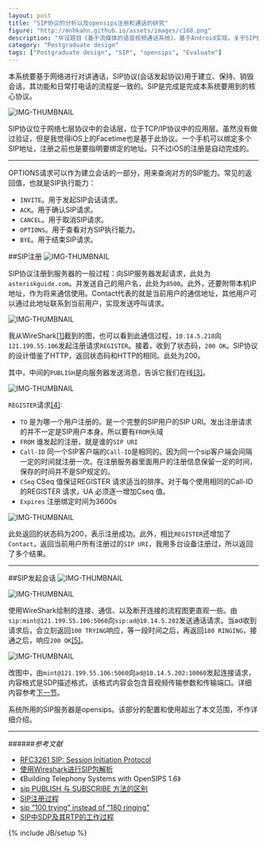 ```yaml
---
layout: post
title: "SIP协议的分析以及opensips注册和通话的研究"
figure: "http://mnhkahn.github.io/assets/images/c168.png"
description: "毕设题目《基于流媒体的语音视频通话系统》，基于Android实现。关于SIP协议的分析以及opensips注册和通话的研究。"
category: "Postgraduate design"
tags: ["Postgraduate design", "SIP", "opensips", "Evaluate"]
---
```


本系统要基于网络进行对讲通话，SIP协议(会话发起协议)用于建立、保持、销毁会话，其功能和日常打电话的流程是一致的。SIP是完成是完成本系统要用到的核心协议。

![IMG-THUMBNAIL](http://cyeam.qiniudn.com/sip_protocol.png)

SIP协议位于网络七层协议中的会话层，位于TCP/IP协议中的应用层。虽然没有做过验证，但是我觉得iOS上的Facetime也是基于此协议。一个手机可以绑定多个SIP地址，注册之前也是要指明要绑定的地址。只不过iOS的注册是自动完成的。

---

OPTIONS请求可以作为建立会话的一部分，用来查询对方的SIP能力。常见的返回值，也就是SIP执行能力：
+ `INVITE`。用于发起SIP会话请求。
+ `ACK`。用于确认SIP请求。
+ `CANCEL`。用于取消SIP请求。
+ `OPTIONS`。用于查看对方SIP执行能力。
+ `BYE`。用于结束SIP请求。

##SIP注册
![IMG-THUMBNAIL](http://cyeam.qiniudn.com/sip_thoery_register.png)

SIP协议注册到服务器的一般过程：向SIP服务器发起请求，此处为`asteriskguide.com`。并发送自己的用户名，此处为`8500`。此外，还要附带本机IP地址，作为将来通信使用。Contact代表的就是当前用户的通信地址，其他用户可以通过此地址联系到当前用户，实现发送呼叫请求。

![IMG-THUMBNAIL](http://cyeam.qiniudn.com/register_graph.png)

我从WireShark<a href="#anchor_1">[1]</a>截到的图，也可以看到此通信过程，`10.14.5.218`向`121.199.55.106`发起注册请求`REGISTER`。接着，收到了状态码，`200 OK`。SIP协议的设计借鉴了HTTP，返回状态码和HTTP的相同。此处为200。

其中，中间的`PUBLISH`是向服务器发送消息，告诉它我们在线<a href="#anchor_3">[3]</a>。

![IMG-THUMBNAIL](http://cyeam.qiniudn.com/sip_protocol_register.png)

`REGISTER`请求<a href="#anchor_4">[4]</a>:

+ `TO` 是为哪一个用户注册的。是一个完整的SIP用户的SIP URI。发出注册请求的并不一定是SIP用户本身。所以要有`FROM`头域
+ `FROM` 谁发起的注册，就是谁的`SIP URI`
+ `Call-ID` 同一个SIP客户端的`Call-ID`是相同的。因为同一个sip客户端会间隔一定的时间就注册一次。在注册服务器里面用户的注册信息保留一定的时间，保存的时间并不是SIP规定的。
+ `CSeq` CSeq 值保证REGISTER 请求适当的排序。对于每个使用相同的Call-ID 的REGISTER 请求，UA 必须逐一增加Cseq 值。
+ `Expires` 注册绑定时间为3600s

![IMG-THUMBNAIL](http://cyeam.qiniudn.com/sip_protocol_ok.png)

此处返回的状态码为200，表示注册成功。此外，相比`REGISTER`还增加了`Contact`，返回当前用户所有注册过的`SIP URI`，我用多台设备注册过，所以返回了多个结果。

---

##SIP发起会话
![IMG-THUMBNAIL](http://cyeam.qiniudn.com/sip_thoery_invite.png)

![IMG-THUMBNAIL](http://cyeam.qiniudn.com/invite_graph.png)

使用WireShark绘制的连接、通信、以及断开连接的流程图更直观一些。由`sip:mint@121.199.55.106:5060`向`sip:ad@10.14.5.202`发送通话请求。当ad收到请求后，会立刻返回`100 TRYING`响应，等一段时间之后，再返回`180 RINGING`，接通之后，响应`200 OK`<a href="#anchor_5">[5]</a>。

![IMG-THUMBNAIL](http://cyeam.qiniudn.com/sip_protocol_invite.png)

改图中，由`mint@121.199.55.106:5060`向`ad@10.14.5.202:10060`发起连接请求，内容格式是SDP描述格式，该格式内容会包含音视频传输参数和传输端口。详细内容参考[下一节](http://blog.cyeam.com/postgraduate%20design/2014/04/17/pager_sdp/)。

系统所用的SIP服务器是opensips。该部分的配置和使用超出了本文范围，不作详细介绍。

---
######*参考文献*
+ [RFC3261 SIP: Session Initiation Protocol](http://www.ietf.org/rfc/rfc3261.txt)
+ [使用Wireshark进行SIP包解析](http://www.blogjava.net/amigoxie/archive/2009/08/06/290119.html)
+ 《Building Telephony Systems with OpenSIPS 1.6》
+ [sip PUBLISH 与 SUBSCRIBE 方法的区别](http://blog.163.com/hlz_2599/blog/static/142378474201152243939871) 
+ [SIP注册过程](http://blog.csdn.net/lyyslsw1230_163com/article/details/8454851)
+ [sip “100 trying” instead of “180 ringing”](http://stackoverflow.com/questions/5387017/sip-100-trying-instead-of-180-ringing)
+ [SIP中SDP及其RTP的工作过程](http://wenku.baidu.com/view/854dd3e55ef7ba0d4a733bed.html)



{% include JB/setup %}